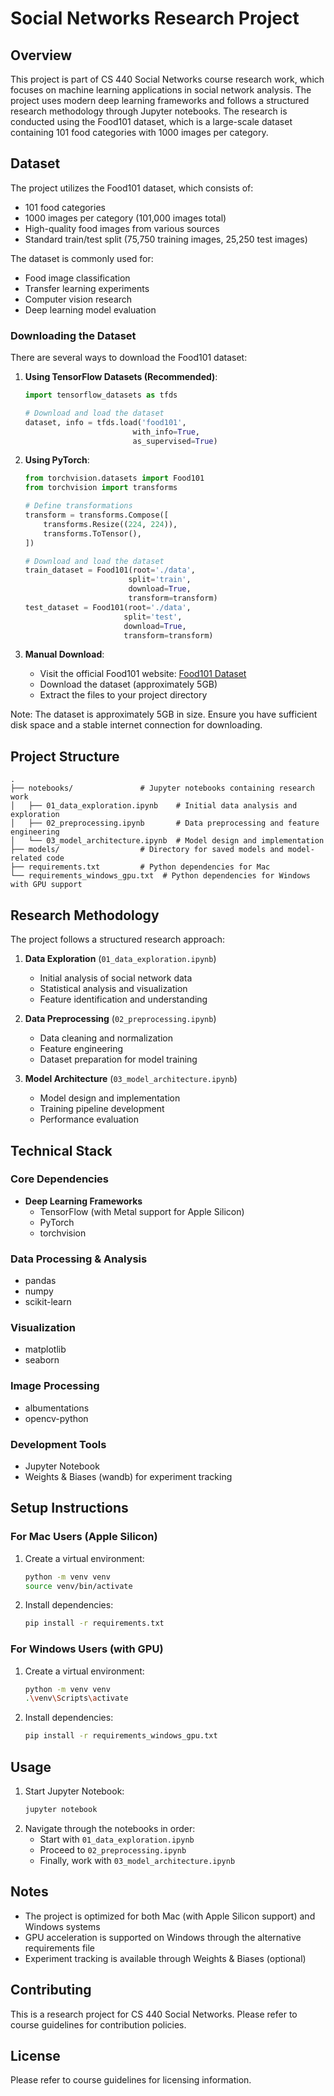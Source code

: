 # Social Networks Research Project

## Overview
This project is part of CS 440 Social Networks course research work, which focuses on machine learning applications in social network analysis. The project uses modern deep learning frameworks and follows a structured research methodology through Jupyter notebooks. The research is conducted using the Food101 dataset, which is a large-scale dataset containing 101 food categories with 1000 images per category.

## Dataset
The project utilizes the Food101 dataset, which consists of:
- 101 food categories
- 1000 images per category (101,000 images total)
- High-quality food images from various sources
- Standard train/test split (75,750 training images, 25,250 test images)

The dataset is commonly used for:
- Food image classification
- Transfer learning experiments
- Computer vision research
- Deep learning model evaluation

### Downloading the Dataset
There are several ways to download the Food101 dataset:

1. **Using TensorFlow Datasets (Recommended)**:
   ```python
   import tensorflow_datasets as tfds
   
   # Download and load the dataset
   dataset, info = tfds.load('food101', 
                           with_info=True,
                           as_supervised=True)
   ```

2. **Using PyTorch**:
   ```python
   from torchvision.datasets import Food101
   from torchvision import transforms
   
   # Define transformations
   transform = transforms.Compose([
       transforms.Resize((224, 224)),
       transforms.ToTensor(),
   ])
   
   # Download and load the dataset
   train_dataset = Food101(root='./data', 
                          split='train',
                          download=True,
                          transform=transform)
   test_dataset = Food101(root='./data',
                         split='test',
                         download=True,
                         transform=transform)
   ```

3. **Manual Download**:
   - Visit the official Food101 website: [Food101 Dataset](https://data.vision.ee.ethz.ch/cvl/datasets_extra/food-101/)
   - Download the dataset (approximately 5GB)
   - Extract the files to your project directory

Note: The dataset is approximately 5GB in size. Ensure you have sufficient disk space and a stable internet connection for downloading.

## Project Structure
```
.
├── notebooks/               # Jupyter notebooks containing research work
│   ├── 01_data_exploration.ipynb    # Initial data analysis and exploration
│   ├── 02_preprocessing.ipynb       # Data preprocessing and feature engineering
│   └── 03_model_architecture.ipynb  # Model design and implementation
├── models/                  # Directory for saved models and model-related code
├── requirements.txt         # Python dependencies for Mac
└── requirements_windows_gpu.txt  # Python dependencies for Windows with GPU support
```

## Research Methodology
The project follows a structured research approach:

1. **Data Exploration** (`01_data_exploration.ipynb`)
   - Initial analysis of social network data
   - Statistical analysis and visualization
   - Feature identification and understanding

2. **Data Preprocessing** (`02_preprocessing.ipynb`)
   - Data cleaning and normalization
   - Feature engineering
   - Dataset preparation for model training

3. **Model Architecture** (`03_model_architecture.ipynb`)
   - Model design and implementation
   - Training pipeline development
   - Performance evaluation

## Technical Stack

### Core Dependencies
- **Deep Learning Frameworks**
  - TensorFlow (with Metal support for Apple Silicon)
  - PyTorch
  - torchvision

### Data Processing & Analysis
- pandas
- numpy
- scikit-learn

### Visualization
- matplotlib
- seaborn

### Image Processing
- albumentations
- opencv-python

### Development Tools
- Jupyter Notebook
- Weights & Biases (wandb) for experiment tracking

## Setup Instructions

### For Mac Users (Apple Silicon)
1. Create a virtual environment:
   ```bash
   python -m venv venv
   source venv/bin/activate
   ```
2. Install dependencies:
   ```bash
   pip install -r requirements.txt
   ```

### For Windows Users (with GPU)
1. Create a virtual environment:
   ```bash
   python -m venv venv
   .\venv\Scripts\activate
   ```
2. Install dependencies:
   ```bash
   pip install -r requirements_windows_gpu.txt
   ```

## Usage
1. Start Jupyter Notebook:
   ```bash
   jupyter notebook
   ```
2. Navigate through the notebooks in order:
   - Start with `01_data_exploration.ipynb`
   - Proceed to `02_preprocessing.ipynb`
   - Finally, work with `03_model_architecture.ipynb`

## Notes
- The project is optimized for both Mac (with Apple Silicon support) and Windows systems
- GPU acceleration is supported on Windows through the alternative requirements file
- Experiment tracking is available through Weights & Biases (optional)

## Contributing
This is a research project for CS 440 Social Networks. Please refer to course guidelines for contribution policies.

## License
Please refer to course guidelines for licensing information. 
